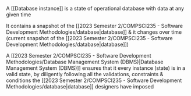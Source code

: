 A [[Database instance]] is a state of operational database with data at any given time

It contains a snapshot of the [[2023 Semester 2/COMPSCI235 - Software Development Methodologies/database|database]] & it changes over time (current snapshot of the [[2023 Semester 2/COMPSCI235 - Software Development Methodologies/database|database]])

A [[2023 Semester 2/COMPSCI235 - Software Development Methodologies/Database Management System (DBMS)|Database Management System (DBMS)]] ensures that it every instance (state) is in a valid state, by diligently following all the validations, constraints & conditions the [[2023 Semester 2/COMPSCI235 - Software Development Methodologies/database|database]] designers have imposed
